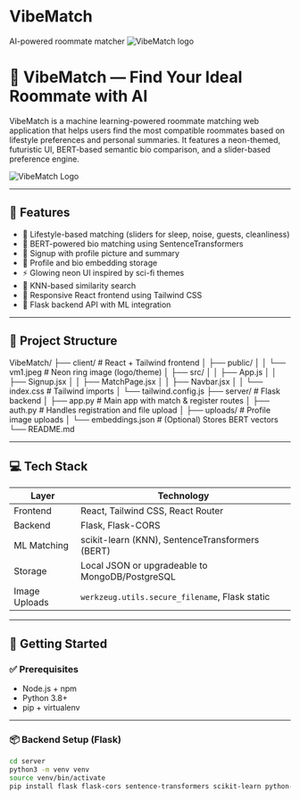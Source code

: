 # VibeMatch
AI-powered roommate matcher
![VibeMatch logo](https://github.com/user-attachments/assets/0b11f897-76f2-41c5-b026-c12f3f412fc3)

# 💫 VibeMatch — Find Your Ideal Roommate with AI

VibeMatch is a machine learning-powered roommate matching web application that helps users find the most compatible roommates based on lifestyle preferences and personal summaries. It features a neon-themed, futuristic UI, BERT-based semantic bio comparison, and a slider-based preference engine.

![VibeMatch Logo](./client/public/vm1.jpeg)

---

## 🚀 Features

- 🎯 Lifestyle-based matching (sliders for sleep, noise, guests, cleanliness)
- 🧠 BERT-powered bio matching using SentenceTransformers
- 📝 Signup with profile picture and summary
- 💾 Profile and bio embedding storage
- ⚡ Glowing neon UI inspired by sci-fi themes
- 🧪 KNN-based similarity search
- 🎨 Responsive React frontend using Tailwind CSS
- 🔐 Flask backend API with ML integration

---

## 🧱 Project Structure

VibeMatch/
├── client/                 # React + Tailwind frontend
│   ├── public/
│   │   └── vm1.jpeg        # Neon ring image (logo/theme)
│   ├── src/
│   │   ├── App.js
│   │   ├── Signup.jsx
│   │   ├── MatchPage.jsx
│   │   ├── Navbar.jsx
│   │   └── index.css       # Tailwind imports
│   └── tailwind.config.js
├── server/                 # Flask backend
│   ├── app.py              # Main app with match & register routes
│   ├── auth.py             # Handles registration and file upload
│   ├── uploads/            # Profile image uploads
│   └── embeddings.json     # (Optional) Stores BERT vectors
└── README.md

---

## 💻 Tech Stack

| Layer         | Technology                                   |
|---------------|-----------------------------------------------|
| Frontend      | React, Tailwind CSS, React Router             |
| Backend       | Flask, Flask-CORS                             |
| ML Matching   | scikit-learn (KNN), SentenceTransformers (BERT) |
| Storage       | Local JSON or upgradeable to MongoDB/PostgreSQL |
| Image Uploads | `werkzeug.utils.secure_filename`, Flask static |

---

## 🔧 Getting Started

### ✅ Prerequisites

- Node.js + npm
- Python 3.8+
- pip + virtualenv

---

### 📦 Backend Setup (Flask)

```bash
cd server
python3 -m venv venv
source venv/bin/activate
pip install flask flask-cors sentence-transformers scikit-learn python-dotenv
